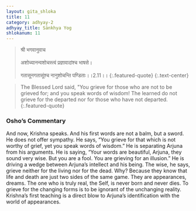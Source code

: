 ```yaml
---
layout: gita_shloka
title: 11
category: adhyay-2
adhyay_title: Sānkhya Yog
shlokanum: 11
---
```


> श्री भगवानुवाच<br><br>अशोच्यानन्वशोचस्त्वं प्रज्ञावादांश्च भाषसे।<br><br>गतासूनगतासूंश्च नानुशोचन्ति पण्डिताः।।2.11।।
{:.featured-quote} 
{:.text-center}

> The Blessed Lord said, "You grieve for those who are not to be grieved for; and you speak words of wisdom! The learned do not grieve for the departed nor for those who have not departed.
{:.featured-quote}

### Osho’s Commentary
And now, Krishna speaks. And his first words are not a balm, but a sword. He does not offer sympathy. He says, “You grieve for that which is not worthy of grief, yet you speak words of wisdom.”
He is separating Arjuna from his arguments. He is saying, “Your words are beautiful, Arjuna, they sound very wise. But you are a fool. You are grieving for an illusion.” He is driving a wedge between Arjuna’s intellect and his being.
The wise, he says, grieve neither for the living nor for the dead. Why? Because they know that life and death are just two sides of the same game. They are appearances, dreams. The one who is truly real, the Self, is never born and never dies. To grieve for the changing forms is to be ignorant of the unchanging reality. Krishna’s first teaching is a direct blow to Arjuna’s identification with the world of appearances.
